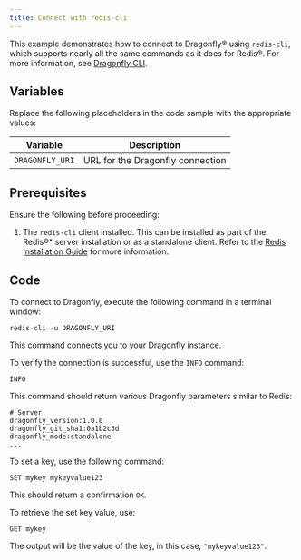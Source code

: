```yaml
---
title: Connect with redis-cli
---
```


This example demonstrates how to connect to Dragonfly® using
`redis-cli`, which supports nearly all the same commands as it does for
Redis®. For more information, see [Dragonfly
CLI](https://www.dragonflydb.io/docs/development/cli).

## Variables

Replace the following placeholders in the code sample with the
appropriate values:

 | Variable        | Description                      |
 | --------------- | -------------------------------- |
 | `DRAGONFLY_URI` | URL for the Dragonfly connection |

## Prerequisites

Ensure the following before proceeding:

1.  The `redis-cli` client installed. This can be installed as part of
    the Redis®\* server installation or as a standalone client. Refer to
    the [Redis Installation
    Guide](https://redis.io/docs/getting-started/tutorial/) for more
    information.

## Code

To connect to Dragonfly, execute the following command in a terminal
window:

```
redis-cli -u DRAGONFLY_URI
```

This command connects you to your Dragonfly instance.

To verify the connection is successful, use the `INFO` command:

```
INFO
```

This command should return various Dragonfly parameters similar to
Redis:

``` text
# Server
dragonfly_version:1.0.0
dragonfly_git_sha1:0a1b2c3d
dragonfly_mode:standalone
...
```

To set a key, use the following command:

```
SET mykey mykeyvalue123
```

This should return a confirmation `OK`.

To retrieve the set key value, use:

```
GET mykey
```

The output will be the value of the key, in this case,
`"mykeyvalue123"`.
